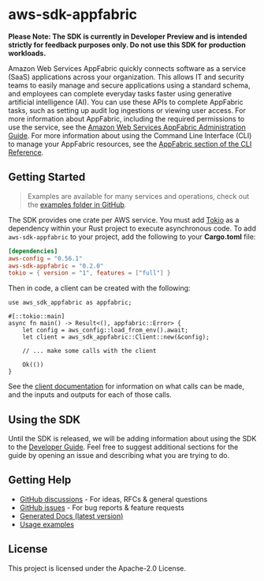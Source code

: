 # aws-sdk-appfabric

**Please Note: The SDK is currently in Developer Preview and is intended strictly for
feedback purposes only. Do not use this SDK for production workloads.**

Amazon Web Services AppFabric quickly connects software as a service (SaaS) applications across your organization. This allows IT and security teams to easily manage and secure applications using a standard schema, and employees can complete everyday tasks faster using generative artificial intelligence (AI). You can use these APIs to complete AppFabric tasks, such as setting up audit log ingestions or viewing user access. For more information about AppFabric, including the required permissions to use the service, see the [Amazon Web Services AppFabric Administration Guide](https://docs.aws.amazon.com/appfabric/latest/adminguide/). For more information about using the Command Line Interface (CLI) to manage your AppFabric resources, see the [AppFabric section of the CLI Reference](https://docs.aws.amazon.com/cli/latest/reference/appfabric/index.html).

## Getting Started

> Examples are available for many services and operations, check out the
> [examples folder in GitHub](https://github.com/awslabs/aws-sdk-rust/tree/main/examples).

The SDK provides one crate per AWS service. You must add [Tokio](https://crates.io/crates/tokio)
as a dependency within your Rust project to execute asynchronous code. To add `aws-sdk-appfabric` to
your project, add the following to your **Cargo.toml** file:

```toml
[dependencies]
aws-config = "0.56.1"
aws-sdk-appfabric = "0.2.0"
tokio = { version = "1", features = ["full"] }
```

Then in code, a client can be created with the following:

```rust,no_run
use aws_sdk_appfabric as appfabric;

#[::tokio::main]
async fn main() -> Result<(), appfabric::Error> {
    let config = aws_config::load_from_env().await;
    let client = aws_sdk_appfabric::Client::new(&config);

    // ... make some calls with the client

    Ok(())
}
```

See the [client documentation](https://docs.rs/aws-sdk-appfabric/latest/aws_sdk_appfabric/client/struct.Client.html)
for information on what calls can be made, and the inputs and outputs for each of those calls.

## Using the SDK

Until the SDK is released, we will be adding information about using the SDK to the
[Developer Guide](https://docs.aws.amazon.com/sdk-for-rust/latest/dg/welcome.html). Feel free to suggest
additional sections for the guide by opening an issue and describing what you are trying to do.

## Getting Help

* [GitHub discussions](https://github.com/awslabs/aws-sdk-rust/discussions) - For ideas, RFCs & general questions
* [GitHub issues](https://github.com/awslabs/aws-sdk-rust/issues/new/choose) - For bug reports & feature requests
* [Generated Docs (latest version)](https://awslabs.github.io/aws-sdk-rust/)
* [Usage examples](https://github.com/awslabs/aws-sdk-rust/tree/main/examples)

## License

This project is licensed under the Apache-2.0 License.

